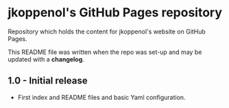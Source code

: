 # jkoppenol's GitHub Pages repository
Repository which holds the content for jkoppenol's website on GitHub Pages.

This README file was written when the repo was set-up and may be updated with a **changelog**.

## 1.0 - Initial release 
* First index and README files and basic Yaml configuration.
